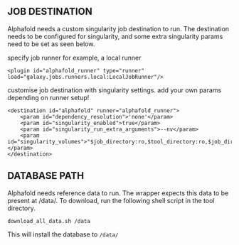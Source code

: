 

## JOB DESTINATION

Alphafold needs a custom singularity job destination to run. 
The destination needs to be configured for singularity, and some
extra singularity params need to be set as seen below.

specify job runner
for example, a local runner

```
<plugin id="alphafold_runner" type="runner" load="galaxy.jobs.runners.local:LocalJobRunner"/>
```

customise job destination with singularity settings. 
add your own params depending on runner setup! 

```
<destination id="alphafold" runner="alphafold_runner">
    <param id="dependency_resolution">'none'</param>
    <param id="singularity_enabled">true</param>
    <param id="singularity_run_extra_arguments">--nv</param>
    <param id="singularity_volumes">"$job_directory:ro,$tool_directory:ro,$job_directory/outputs:rw,$working_directory:rw,/data/alphafold_databases:/data:ro"</param>
</destination>
```


## DATABASE PATH 

Alphafold needs reference data to run.
The wrapper expects this data to be present at /data/.
To download, run the following shell script in the tool directory.

`download_all_data.sh /data`

This will install the database to `/data/`

